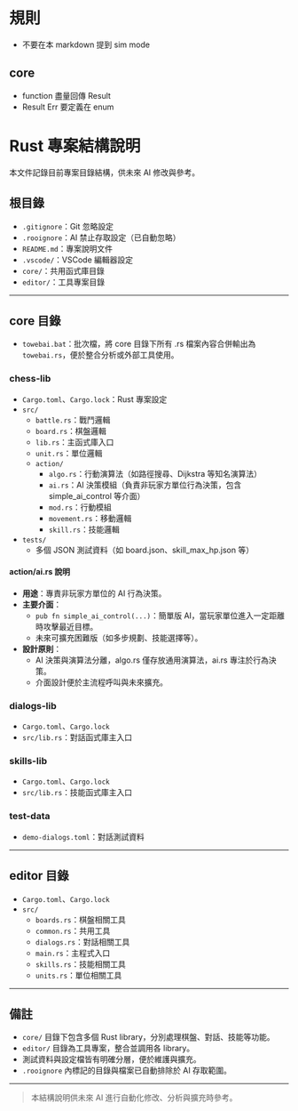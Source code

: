 # 規則

- 不要在本 markdown 提到 sim mode

## core

- function 盡量回傳 Result
- Result Err 要定義在 enum

# Rust 專案結構說明

本文件記錄目前專案目錄結構，供未來 AI 修改與參考。

## 根目錄

- `.gitignore`：Git 忽略設定
- `.rooignore`：AI 禁止存取設定（已自動忽略）
- `README.md`：專案說明文件
- `.vscode/`：VSCode 編輯器設定
- `core/`：共用函式庫目錄
- `editor/`：工具專案目錄

---

## core 目錄

- `towebai.bat`：批次檔，將 core 目錄下所有 .rs 檔案內容合併輸出為 `towebai.rs`，便於整合分析或外部工具使用。

### chess-lib

- `Cargo.toml`、`Cargo.lock`：Rust 專案設定
- `src/`
  - `battle.rs`：戰鬥邏輯
  - `board.rs`：棋盤邏輯
  - `lib.rs`：主函式庫入口
  - `unit.rs`：單位邏輯
  - `action/`
    - `algo.rs`：行動演算法（如路徑搜尋、Dijkstra 等知名演算法）
    - `ai.rs`：AI 決策模組（負責非玩家方單位行為決策，包含 simple_ai_control 等介面）
    - `mod.rs`：行動模組
    - `movement.rs`：移動邏輯
    - `skill.rs`：技能邏輯
- `tests/`
  - 多個 JSON 測試資料（如 board.json、skill_max_hp.json 等）

#### action/ai.rs 說明

- **用途**：專責非玩家方單位的 AI 行為決策。
- **主要介面**：
  - `pub fn simple_ai_control(...)`：簡單版 AI，當玩家單位進入一定距離時攻擊最近目標。
  - 未來可擴充困難版（如多步規劃、技能選擇等）。
- **設計原則**：
  - AI 決策與演算法分離，algo.rs 僅存放通用演算法，ai.rs 專注於行為決策。
  - 介面設計便於主流程呼叫與未來擴充。

### dialogs-lib

- `Cargo.toml`、`Cargo.lock`
- `src/lib.rs`：對話函式庫主入口

### skills-lib

- `Cargo.toml`、`Cargo.lock`
- `src/lib.rs`：技能函式庫主入口

### test-data

- `demo-dialogs.toml`：對話測試資料

---

## editor 目錄

- `Cargo.toml`、`Cargo.lock`
- `src/`
  - `boards.rs`：棋盤相關工具
  - `common.rs`：共用工具
  - `dialogs.rs`：對話相關工具
  - `main.rs`：主程式入口
  - `skills.rs`：技能相關工具
  - `units.rs`：單位相關工具

---

## 備註

- `core/` 目錄下包含多個 Rust library，分別處理棋盤、對話、技能等功能。
- `editor/` 目錄為工具專案，整合並調用各 library。
- 測試資料與設定檔皆有明確分層，便於維護與擴充。
- `.rooignore` 內標記的目錄與檔案已自動排除於 AI 存取範圍。

---

> 本結構說明供未來 AI 進行自動化修改、分析與擴充時參考。
